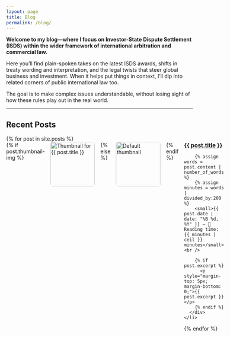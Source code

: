 ```yaml
---
layout: page
title: Blog
permalink: /blog/
---
```


**Welcome to my blog—where I focus on Investor-State Dispute Settlement (ISDS) within the wider framework of international arbitration and commercial law.**

Here you’ll find plain-spoken takes on the latest ISDS awards, shifts in treaty wording and interpretation, and the legal twists that steer global business and investment. When it helps put things in context, I’ll dip into related corners of public international law too.

The goal is to make complex issues understandable, without losing sight of how these rules play out in the real world.

---

## Recent Posts

<ul style="list-style: none; padding-left: 0;">
  {% for post in site.posts %}
    <li style="display: flex; gap: 15px; align-items: flex-start; margin-bottom: 2em;">
      {% if post.thumbnail-img %}
        <img src="{{ post.thumbnail-img | relative_url }}" alt="Thumbnail for {{ post.title }}" style="width: 120px; height: auto; border-radius: 6px;" />
      {% else %}
        <img src="/assets/img/default-thumb.jpg" alt="Default thumbnail" style="width: 120px; height: auto; border-radius: 6px;" />
      {% endif %}
      <div>
        <a href="{{ post.url }}"><strong style="font-size: 1.1em;">{{ post.title }}</strong></a><br />

        {% assign words = post.content | number_of_words %}
        {% assign minutes = words | divided_by:200 %}
        <small>{{ post.date | date: "%B %d, %Y" }} — 📖 Reading time: {{ minutes | ceil }} minutes</small><br />

        {% if post.excerpt %}
          <p style="margin-top: 5px; margin-bottom: 0;">{{ post.excerpt }}</p>
        {% endif %}
      </div>
    </li>
  {% endfor %}
</ul>

